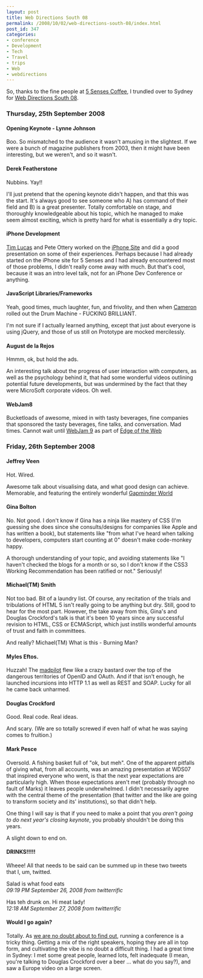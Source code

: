```yaml
---
layout: post
title: Web Directions South 08
permalink: /2008/10/02/web-directions-south-08/index.html
post_id: 347
categories:
- conference
- Development
- Tech
- Travel
- trips
- Web
- webdirections
---
```


 So, thanks to the fine people at <a href="http://www.fivesensescoffee.com.au">5 Senses Coffee</a>, I trundled over to Sydney for <a href="http://south08.webdirections.org">Web Directions South 08</a>.




### Thursday, 25th September 2008




#### Opening Keynote - Lynne Johnson




Boo. So mismatched to the audience it wasn't amusing in the slightest. If we were a bunch of magazine publishers from 2003, then it might have been interesting, but we weren't, and so it wasn't.




#### Derek Featherstone




Nubbins. Yay!!




I'll just pretend that the opening keynote didn't happen, and that this was the start. It's always good to see someone who A) has command of their field and B) is a great presenter. Totally comfortable on stage, and thoroughly knowledgeable about his topic, which he managed to make seem almost exciting, which is pretty hard for what is essentially a dry topic.




#### iPhone Development




<a href="http://toolmantim.com">Tim Lucas</a> and Pete Ottery worked on the <a href="http://iphone.news.com.au">iPhone Site</a> and did a good presentation on some of their experiences. Perhaps because I had already started on the iPhone site for 5 Senses and I had already encountered most of those problems, I didn't really come away with much. But that's cool, because it was an intro level talk, not for an iPhone Dev Conference or anything.




#### JavaScript Libraries/Frameworks




Yeah, good times, much laughter, fun, and frivolity, and then when <a href="http://themaninblue.com/">Cameron</a> rolled out the Drum Machine - <span class="caps">FUCKING BRILLIANT</span>.




I'm not sure if I actually learned anything, except that just about everyone is using jQuery, and those of us still on Prototype are mocked mercilessly.




#### August de la Rejos




Hmmm, ok, but hold the ads.




An interesting talk about the progress of user interaction with computers, as well as the psychology behind it, that had some wonderful videos outlining potential future developments, but was undermined by the fact that they were MicroSoft corporate videos. Oh well.




#### WebJam8




Bucketloads of awesome, mixed in with tasty beverages, fine companies that sponsored the tasty beverages, fine talks, and conversation. Mad times. Cannot wait until <a href="http://www.edgeoftheweb.org.au/webjam-9-will-be-at-the-edge/">WebJam 9</a> as part of <a href="http://www.edgeoftheweb.org.au/">Edge of the Web</a>




### Friday, 26th September 2008




#### Jeffrey Veen




Hot. Wired.




Awesome talk about visualising data, and what good design can achieve. Memorable, and featuring the entirely wonderful <a href="http://graphs.gapminder.org/world/">Gapminder World</a>




#### Gina Bolton




No. Not good. I don't know if Gina has a ninja like mastery of <span class="caps">CSS</span> (I'm guessing she does since she consults/designs for companies like Apple and has written a book), but statements like "from what I've heard when talking to developers, computers start counting at 0" doesn't make code-monkey happy.




A thorough understanding of your topic, and avoiding statements like "I haven't checked the blogs for a month or so, so I don't know if the <span class="caps">CSS3</span> Working Recommendation has been ratified or not." Seriously!




#### Michael(TM) Smith




Not too bad. Bit of a laundry list. Of course, any recitation of the trials and tribulations of <span class="caps">HTML 5</span> isn't really going to be anything but dry. Still, good to hear for the most part. However, the take away from this, Gina's and Douglas Crockford's talk is that it's been 10 years since any successful revision to <span class="caps">HTML</span>, CSS or ECMAScript, which just instills wonderful amounts of trust and faith in committees.




And really? Michael(TM) What is this - Burning Man?




#### Myles Eftos.




Huzzah! The <a href="http://madpilot.com.au">madpilot</a> flew like a crazy bastard over the top of the dangerous territories of OpenID and OAuth. And if that isn't enough, he launched incursions into <span class="caps">HTTP 1</span>.1 as well as <span class="caps">REST</span> and <span class="caps">SOAP</span>. Lucky for all he came back unharmed.




#### Douglas Crockford




Good. Real code. Real ideas.




And scary. (We are so totally screwed if even half of what he was saying comes to fruition.)




#### Mark Pesce




Oversold. A fishing basket full of "ok, but meh". One of the apparent pitfalls of giving what, from all accounts, was an amazing presentation at <span class="caps">WDS07</span> that inspired everyone who went, is that the next year expectations are particularly high. When those expectations aren't met (probably through no fault of Marks) it leaves people underwhelmed. I didn't necessarily agree with the central theme of the presentation (that twitter and the like are going to transform society and its' institutions), so that didn't help.




One thing I will say is that if you need to make a point that you _aren't going to do next year's closing keynote_, you probably shouldn't be doing this years.




A slight down to end on.




#### <span class="caps">DRINKS</span>!!!!!




Wheee! All that needs to be said can be summed up in these two tweets that I, um, twitted.




Salad is what food eats<br/>
_09:19 PM September 26, 2008 from twitterrific_




Has teh drunk on. Hi meat lady!<br/>
_12:18 AM September 27, 2008 from twitterrific_




#### Would I go again?




Totally. As <a href="http://edgeoftheweb.com.au">we are no doubt about to find out</a>, running a conference is a tricky thing. Getting a mix of the right speakers, hoping they are all in top form, and cultivating the vibe is no doubt a difficult thing. I had a great time in Sydney: I met some great people, learned lots, felt inadequate (I mean, you're talking to Douglas Crockford over a beer ... what do you say?), and saw a Europe video on a large screen.
